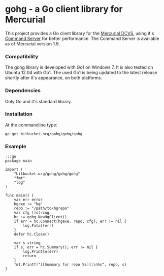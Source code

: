 # gohg - a Go client library for Mercurial

This project provides a Go client library for the
[Mercurial DCVS](http://mercurial.selenic.com), using it's
[Command Server](http://mercurial.selenic.com/wiki/CommandServer)
for better performance. The Command Server is available as of Mercurial
version 1.9.

### Compatibility

The gohg library is developed with Go1 on Windows 7.
It is also tested on Ubuntu 12.04 with Go1.
The used Go1 is being updated to the latest release shortly after it's
appearance, on both platforms.

### Dependencies

Only Go and it's standard library.

### Installation

At the commandline type:

    go get bitbucket.org/gohg/gohg/gohg

### Example

    :::go
    package main

    import (
        "bitbucket.org/gohg/gohg/gohg"
        "fmt"
        "log"
    )

    func main() {
        var err error
        hgexe := "hg"
        repo := "/path/to/hgrepo"
        var cfg []string
        hc := gohg.NewHgClient()
        if err = hc.Connect(hgexe, repo, cfg); err != nil {
            log.Fatal(err)
        }
        defer hc.Close()

        var s string
        if s, err = hc.Summary(); err != nil {
            log.Println(err)
            return
        }
        fmt.Printf("[[Summary for repo %s]]:\n%s", repo, s)
    }
